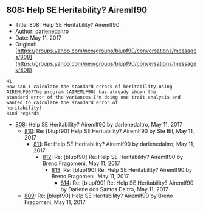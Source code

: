 ## 808: Help SE Heritability? Airemlf90

- Title: 808: Help SE Heritability? Airemlf90
- Author: darlenedaltro
- Date: May 11, 2017
- Original: [https://groups.yahoo.com/neo/groups/blupf90/conversations/messages/808](https://groups.yahoo.com/neo/groups/blupf90/conversations/messages/808)

```
Hi, 
How can I calculate the standard errors of heritability using AIREMLF90?The program (AIREMLF90) has already shown the
standard error of the variances.I'm doing one trait analysis and wanted to calculate the standard error of
heritability?
kind regards
```

- [808](0808.md): Help SE Heritability? Airemlf90 by darlenedaltro, May 11, 2017
    - [810](0810.md): Re: [blupf90] Help SE Heritability? Airemlf90 by Ste Bif, May 11, 2017
        - [811](0811.md): Re: Help SE Heritability? Airemlf90 by darlenedaltro, May 11, 2017
            - [812](0812.md): Re: [blupf90] Re: Help SE Heritability? Airemlf90 by Breno Fragomeni, May 11, 2017
                - [813](0813.md): Re: [blupf90] Re: Help SE Heritability? Airemlf90 by Breno Fragomeni, May 11, 2017
                    - [814](0814.md): Re: [blupf90] Re: Help SE Heritability? Airemlf90 by Darlene dos Santos Daltro, May 11, 2017
    - [809](0809.md): Re: [blupf90] Help SE Heritability? Airemlf90 by Breno Fragomeni, May 11, 2017
